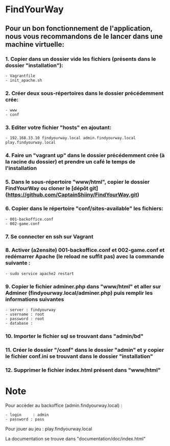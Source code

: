 # FindYourWay


## Pour un bon fonctionnement de l'application, nous vous recommandons de le lancer dans une machine virtuelle:

### 1. Copier dans un dossier vide les fichiers (présents dans le dossier "installation"):
    - Vagrantfile
    - init_apache.sh

### 2. Créer deux sous-répertoires dans le dossier précédemment crée:
    - www
    - conf

### 3. Editer votre fichier "hosts" en ajoutant:
    - 192.168.33.10 findyourway.local admin.findyourway.local play.findyourway.local

### 4. Faire un "vagrant up" dans le dossier précédemment crée (à la racine du dossier) et prendre un café le temps de l'installation

### 5. Dans le sous-répertoire "www/html", copier le dossier FindYourWay ou cloner le [dépôt git] (https://github.com/CaptainShiiny/FindYourWay.git)

### 6. Copier dans le répertoire "conf/sites-available" les fichiers:
    - 001-backoffice.conf
    - 002-game.conf

### 7. Se connecter en ssh sur Vagrant

### 8. Activer (a2ensite) 001-backoffice.conf et 002-game.conf et redémarrer Apache (le reload ne suffit pas) avec la commande suivante :
    - sudo service apache2 restart

### 9. Copier le fichier adminer.php dans "www/html" et aller sur Adminer (findyourway.local/adminer.php) puis remplir les informations suivantes
    - server : findyourway
    - username : root
    - password : root
    - database :

### 10. Importer le fichier sql se trouvant dans "admin/bd"

### 11. Créer le dossier "/conf" dans le dossier "admin" et y copier le fichier conf.ini se trouvant dans le dossier "installation"

### 12. Supprimer le fichier index.html présent dans "www/html"



Note
==================================

Pour accèder au backoffice (admin.findyourway.local) :

    - login     : admin
    - password : pass

Pour jouer au jeu : play.findyourway.local

La documentation se trouve dans "documentation/doc/index.html"
